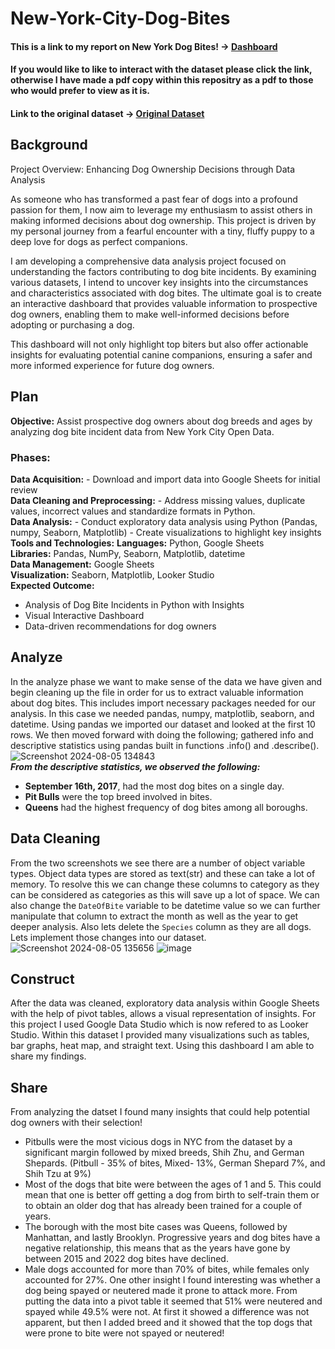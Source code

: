 # New-York-City-Dog-Bites
#### This is a link to my report on New York Dog Bites! -> [Dashboard](https://lookerstudio.google.com/reporting/db272abe-77fe-4810-b35a-b548c44501c8)
#### If you would like to like to interact with the dataset please click the link, otherwise I have made a pdf copy within this repositry as a pdf to those who would prefer to view as it is.
#### Link to the original dataset -> [Original Dataset](https://data.cityofnewyork.us/Health/DOHMH-Dog-Bite-Data/rsgh-akpg)

## Background 
Project Overview: Enhancing Dog Ownership Decisions through Data Analysis

As someone who has transformed a past fear of dogs into a profound passion for them, I now aim to leverage my enthusiasm to assist others in making informed decisions about dog ownership. This project is driven by my personal journey from a fearful encounter with a tiny, fluffy puppy to a deep love for dogs as perfect companions.

I am developing a comprehensive data analysis project focused on understanding the factors contributing to dog bite incidents. By examining various datasets, I intend to uncover key insights into the circumstances and characteristics associated with dog bites. The ultimate goal is to create an interactive dashboard that provides valuable information to prospective dog owners, enabling them to make well-informed decisions before adopting or purchasing a dog.

This dashboard will not only highlight top biters but also offer actionable insights for evaluating potential canine companions, ensuring a safer and more informed experience for future dog owners.

## Plan
**Objective:** Assist prospective dog owners about dog breeds and ages by analyzing dog bite incident data from New York City Open Data.
### **Phases:**
**Data Acquisition:** - Download and import data into Google Sheets for initial review <br>
**Data Cleaning and Preprocessing:** - Address missing values, duplicate values, incorrect values and standardize formats in Python.<br>
**Data Analysis:** - Conduct exploratory data analysis using Python (Pandas, numpy, Seaborn, Matplotlib)
                   - Create visualizations to highlight key insights<br>
**Tools and Technologies:** 
**Languages:** Python, Google Sheets<br>
**Libraries:** Pandas, NumPy, Seaborn, Matplotlib, datetime<br>
**Data Management:** Google Sheets<br>
**Visualization:** Seaborn, Matplotlib, Looker Studio<br>
**Expected Outcome:**
- Analysis of Dog Bite Incidents in Python with Insights<br>
- Visual Interactive Dashboard<br>
- Data-driven recommendations for dog owners<br>

## Analyze 
In the analyze phase we want to make sense of the data we have given and begin cleaning up the file in order for us to extract valuable information about dog bites. This includes import necessary packages needed for our analysis. In this case we needed pandas, numpy, matplotlib, seaborn, and datetime. Using pandas we imported our dataset and looked at the first 10 rows. We then moved forward with doing the following; gathered info and descriptive statistics using pandas built in functions .info() and .describe(). 
![Screenshot 2024-08-05 134843](https://github.com/user-attachments/assets/a93a7472-d938-418c-ba41-ce4e741141c4) <br>
***From the descriptive statistics, we observed the following:***
- **September 16th, 2017**, had the most dog bites on a single day.
- **Pit Bulls** were the top breed involved in bites.
- **Queens** had the highest frequency of dog bites among all boroughs.
  
## Data Cleaning 
From the two screenshots we see there are a number of object variable types. Object data types are stored as text(str) and these can take a lot of memory. To resolve this we can change these columns to category as they can be considered as categories as this will save up a lot of space. We can also change the `DateOfBite` variable to be datetime value so we can further manipulate that column to extract the month as well as the year to get deeper analysis. Also lets delete the `Species` column as they are all dogs. Lets implement those changes into our dataset. 
![Screenshot 2024-08-05 135656](https://github.com/user-attachments/assets/0ed634ed-0a3d-4fb2-a459-cd439ed26f24)
![image](https://github.com/user-attachments/assets/92e4d3d6-1dbf-43a2-a1cb-8a073b3a79d4)




## Construct 
After the data was cleaned, exploratory data analysis within Google Sheets with the help of pivot tables, allows a visual representation of insights. For this project I used Google Data Studio which is now refered to as Looker Studio. Within this dataset I provided many visualizations such as tables, bar graphs, heat map, and straight text. Using this dashboard I am able to share my findings. 

## Share 
From analyzing the datset I found many insights that could help potential dog owners with their selection! 
- Pitbulls were the most vicious dogs in NYC from the dataset by a significant margin followed by mixed breeds, Shih Zhu, and German Shepards. (Pitbull - 35% of bites, Mixed- 13%, German Shepard 7%, and Shih Tzu at 9%)
- Most of the dogs that bite were between the ages of 1 and 5. This could mean that one is better off getting a dog from birth to self-train them or to obtain an older dog that has already been trained for a couple of years. 
- The borough with the most bite cases was Queens, followed by Manhattan, and lastly Brooklyn. Progressive years and dog bites have a negative relationship, this means that as the years have gone by between 2015 and 2022 dog bites have declined. 
- Male dogs accounted for more than 70% of bites, while females only accounted for 27%. One other insight I found interesting was whether a dog being spayed or neutered made it prone to attack more. From putting the data into a pivot table it seemed that 51% were neutered and spayed while 49.5% were not. At first it showed a difference was not apparent, but then I added breed and it showed that the top dogs that were prone to bite were not spayed or neutered!


